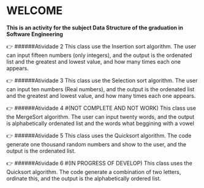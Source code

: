 # WELCOME
**This is an activity for the subject Data Structure of the graduation in Software Engineering**

:point_right: ######Atividade 2
This class use the Insertion sort algorithm.
The user can input fifteen numbers (only integers), and the output is the ordenated list and the greatest and lowest value, and how many times each one appears.

:point_right: ######Atividade 3
This class use the Selection sort algorithm.
The user can input ten numbers (Real numbers), and the output is the ordenated list and the greatest and lowest value, and how many times each one appears.

:point_right: ######Atividade 4 #(NOT COMPLETE AND NOT WORK)
This class use the MergeSort algorithm.
The user can input twenty words, and the output is alphabetically ordenated list and the words what beggining with a vowel

:point_right: ######Atividade 5
This class uses the Quicksort algorithm.
The code generate one thousand random numbers and show to the user, and the output is the ordenated list.

:point_right: ######Atividade 6 #(IN PROGRESS OF DEVELOP)
This class uses the Quicksort algorithm.
The code generate a combination of two letters, ordinate this, and the output is the alphabetically ordered list.
